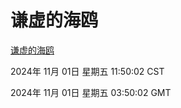 # 谦虚的海鸥
[谦虚的海鸥](http://219.139.197.74:56308/qxdho/course/base/hotlink/index.php)

2024年 11月 01日 星期五 11:50:02 CST

2024年 11月 01日 星期五 03:50:02 GMT
